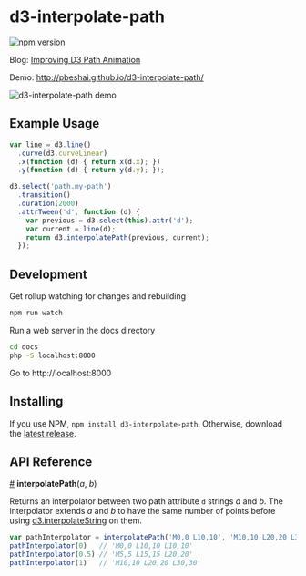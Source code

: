 # d3-interpolate-path

[![npm version](https://badge.fury.io/js/d3-interpolate-path.svg)](https://badge.fury.io/js/d3-interpolate-path)

Blog: [Improving D3 Path Animation](https://bocoup.com/weblog/improving-d3-path-animation)

Demo: http://pbeshai.github.io/d3-interpolate-path/

![d3-interpolate-path demo](http://peterbeshai.com/vis/d3-interpolate-path/d3-interpolate-path-demo.gif)

## Example Usage

```js
var line = d3.line()
  .curve(d3.curveLinear)
  .x(function (d) { return x(d.x); })
  .y(function (d) { return y(d.y); });

d3.select('path.my-path')
  .transition()
  .duration(2000)
  .attrTween('d', function (d) {
    var previous = d3.select(this).attr('d');
    var current = line(d);
    return d3.interpolatePath(previous, current);
  });
```


## Development

Get rollup watching for changes and rebuilding

```bash
npm run watch
```

Run a web server in the docs directory

```bash
cd docs
php -S localhost:8000
```

Go to http://localhost:8000


## Installing

If you use NPM, `npm install d3-interpolate-path`. Otherwise, download the [latest release](https://github.com/pbeshai/d3-interpolate-path/releases/latest).

## API Reference


<a href="#interpolatePath" name="interpolatePath">#</a> <b>interpolatePath</b>(*a*, *b*)

Returns an interpolator between two path attribute `d` strings *a* and *b*. The interpolator extends *a* and *b* to have the same number of points before using [d3.interpolateString](https://github.com/d3/d3-interpolate#interpolateString) on them.

```js
var pathInterpolator = interpolatePath('M0,0 L10,10', 'M10,10 L20,20 L30,30')
pathInterpolator(0)   // 'M0,0 L10,10 L10,10'
pathInterpolator(0.5) // 'M5,5 L15,15 L20,20'
pathInterpolator(1)   // 'M10,10 L20,20 L30,30'
```
